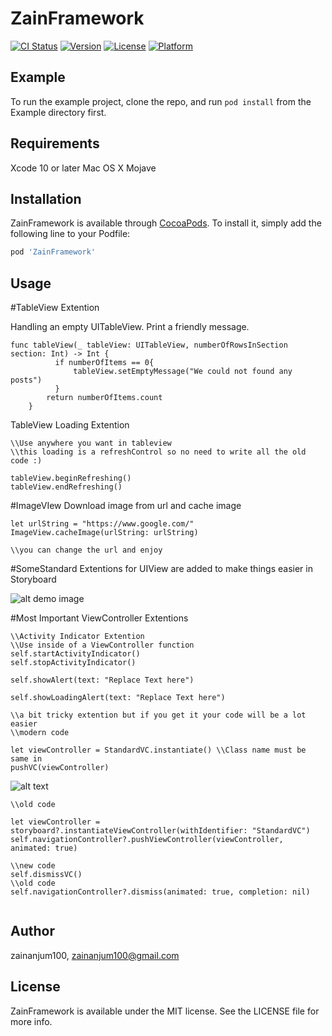 # ZainFramework

[![CI Status](https://img.shields.io/travis/zainanjum100/ZainFramework.svg?style=flat)](https://travis-ci.org/zainanjum100/ZainFramework)
[![Version](https://img.shields.io/cocoapods/v/ZainFramework.svg?style=flat)](https://cocoapods.org/pods/ZainFramework)
[![License](https://img.shields.io/cocoapods/l/ZainFramework.svg?style=flat)](https://cocoapods.org/pods/ZainFramework)
[![Platform](https://img.shields.io/cocoapods/p/ZainFramework.svg?style=flat)](https://cocoapods.org/pods/ZainFramework)

## Example

To run the example project, clone the repo, and run `pod install` from the Example directory first.

## Requirements
Xcode 10 or later
Mac OS X Mojave

## Installation

ZainFramework is available through [CocoaPods](https://cocoapods.org). To install
it, simply add the following line to your Podfile:

```ruby
pod 'ZainFramework'
```

## Usage

#TableView Extention 

Handling an empty UITableView. Print a friendly message. 
```
func tableView(_ tableView: UITableView, numberOfRowsInSection section: Int) -> Int {
          if numberOfItems == 0{
              tableView.setEmptyMessage("We could not found any posts")
          }
        return numberOfItems.count
    }

```
TableView Loading Extention
```
\\Use anywhere you want in tableview
\\this loading is a refreshControl so no need to write all the old code :)

tableView.beginRefreshing()
tableView.endRefreshing()
```
#ImageVIew Download image from url and cache image
```
let urlString = "https://www.google.com/"
ImageView.cacheImage(urlString: urlString)

\\you can change the url and enjoy
```
#SomeStandard Extentions for UIView are added to make things easier in Storyboard

![alt demo image](https://i.imgur.com/hTaIyrc.png)

#Most Important ViewController Extentions

```
\\Activity Indicator Extention
\\Use inside of a ViewController function
self.startActivityIndicator()
self.stopActivityIndicator()

self.showAlert(text: "Replace Text here")

self.showLoadingAlert(text: "Replace Text here")

\\a bit tricky extention but if you get it your code will be a lot easier
\\modern code

let viewController = StandardVC.instantiate() \\Class name must be same in 
pushVC(viewController)
```
![alt text](https://i.imgur.com/3TZOdYG.png)
```
\\old code

let viewController = storyboard?.instantiateViewController(withIdentifier: "StandardVC")
self.navigationController?.pushViewController(viewController, animated: true)

\\new code
self.dismissVC()
\\old code
self.navigationController?.dismiss(animated: true, completion: nil)


```

## Author

zainanjum100, zainanjum100@gmail.com

## License

ZainFramework is available under the MIT license. See the LICENSE file for more info.
